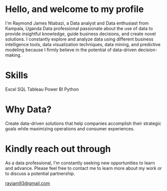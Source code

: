 # Hello, and welcome to my profile


I'm Raymond James Ntabazi, a Data analyst and Data enthusiast from Kampala, Uganda
Data professional passionate about the use of data to provide insightful knowledge, guide business decisions, and create novel solutions.
I constantly explore and analyze data using different business intelligence tools, data visualization techniques, data mining, and predictive modeling because I firmly believe in the potential of data-driven decision-making.


# Skills
Excel
SQL
Tableau
Power BI
Python


# Why Data?
Create data-driven solutions that help companies accomplish their strategic goals while maximizing operations and consumer experiences.

# Kindly reach out through

As a data professional, I'm constantly seeking new opportunities to learn and advance. Please feel free to contact me to learn more about my work or to discuss a potential partnership.

 rayjam93@gmail.com

